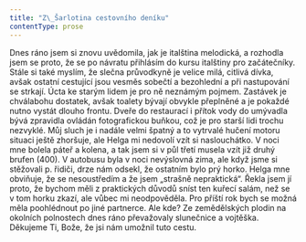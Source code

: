 ```yaml
---
title: "Z\_Šarlotina cestovního deníku"
contentType: prose
---
```


<section>

Dnes ráno jsem si znovu uvědomila, jak je italština melodická, a rozhodla jsem se proto, že se po návratu přihlásím do kursu italštiny pro začátečníky. Stále si také myslím, že slečna průvodkyně je velice milá, citlivá dívka, avšak ostatní cestující jsou vesměs sobečtí a bezohlední a při nastupování se strkají. Úcta ke starým lidem je pro ně neznámým pojmem. Zastávek je chválabohu dostatek, avšak toalety bývají obvykle přeplněné a je pokaždé nutno vystát dlouho frontu. Dveře do restaurací i přítok vody do umývadla bývá zpravidla ovládán fotografickou buňkou, což je pro starší lidi trochu nezvyklé. Můj sluch je i nadále velmi špatný a to vytrvalé hučení motoru situaci ještě zhoršuje, ale Helga mi nedovolí vzít si naslouchátko. V noci mne bolela páteř a kolena, a tak jsem si v půl třetí musela vzít již druhý brufen (400). V autobusu byla v noci nevýslovná zima, ale když jsme si stěžovali p. řidiči, drze nám odsekl, že ostatním bylo prý horko. Helga mne obviňuje, že se nesoustředím a že jsem „strašně nepraktická“. Řekla jsem jí proto, že bychom měli z praktických důvodů sníst ten kuřecí salám, než se v tom horku zkazí, ale vůbec mi neodpověděla. Pro příští rok bych se možná měla poohlédnout po jiné partnerce. Ale kde? Ze zemědělských plodin na okolních polnostech dnes ráno převažovaly slunečnice a vojtěška. Děkujeme Ti, Bože, že jsi nám umožnil tuto cestu.

</section>

